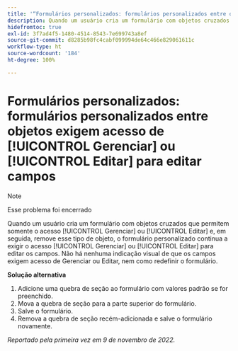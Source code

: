 ```yaml
---
title: '“Formulários personalizados: formulários personalizados entre objetos exigem acesso de Gerenciar ou Editar para editar campos”'
description: Quando um usuário cria um formulário com objetos cruzados que permitem somente o acesso Gerenciar ou Editar e, em seguida, remove esse tipo de objeto, o formulário personalizado continua a exigir o acesso Gerenciar ou Editar para editar os campos. Não há nenhuma indicação visual de que os campos exigem acesso de Gerenciar ou Editar, nem como redefinir o formulário.
hidefromtoc: true
exl-id: 3f7ad4f5-1480-4514-8543-7e699743a8ef
source-git-commit: d8285b98fc4cabf099994de64c466e829061611c
workflow-type: ht
source-wordcount: '184'
ht-degree: 100%

---
```


# Formulários personalizados: formulários personalizados entre objetos exigem acesso de [!UICONTROL Gerenciar] ou [!UICONTROL Editar] para editar campos

>[!NOTE]
>
>Esse problema foi encerrado

Quando um usuário cria um formulário com objetos cruzados que permitem somente o acesso [!UICONTROL Gerenciar] ou [!UICONTROL Editar] e, em seguida, remove esse tipo de objeto, o formulário personalizado continua a exigir o acesso [!UICONTROL Gerenciar] ou [!UICONTROL Editar] para editar os campos. Não há nenhuma indicação visual de que os campos exigem acesso de Gerenciar ou Editar, nem como redefinir o formulário.

**Solução alternativa**

1. Adicione uma quebra de seção ao formulário com valores padrão se for preenchido.
2. Mova a quebra de seção para a parte superior do formulário.
3. Salve o formulário.
4. Remova a quebra de seção recém-adicionada e salve o formulário novamente.

_Reportado pela primeira vez em 9 de novembro de 2022._
